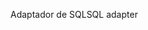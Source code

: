 <span data-ttu-id="745dd-101">Adaptador de SQL</span><span class="sxs-lookup"><span data-stu-id="745dd-101">SQL adapter</span></span>